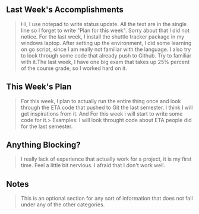 ## Last Week's Accomplishments

> Hi, I use notepad to write status update. All the text are in the single line so I forget to write "Plan for this week". Sorry about that I did not notice. For the last week, I install the shuttle tracker package in my windows laptop. After setting up the environment, I did some learning on go script, since I am really not familiar with the language. I also try to look through some code that already push to Github. Try to familiar with it.The last week, I have one big exam that takes up 25% percent of the course grade, so I worked hard on it.

## This Week's Plan

> For this week, I plan to actually run the entire thing once and look through the ETA code that pushed to Git the last semester. I think I will get inspirations from it. And For this week i will start to write some code for it.> Examples: I will look throught code about ETA people did for the last semester.

## Anything Blocking?

> I really lack of experience that actually work for a project, it is my first time. Feel a little bit nervious. I afraid that I don't work well.

## Notes

> This is an optional section for any sort of information that does not fall under any of the other categories.
